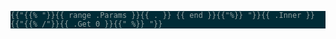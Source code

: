 <pre tabindex="0" style="color:#93a1a1;background-color:#002b36;-moz-tab-size:1;-o-tab-size:1;tab-size:1">
<code class="language-markdown" data-lang="markdown">{{"{{% "}}{{ range .Params }}{{ . }} {{ end }}{{"%}} "}}{{ .Inner }}{{"{{% /"}}{{ .Get 0 }}{{" %}} "}}</code></pre>
